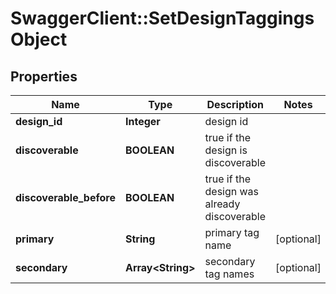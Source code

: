# SwaggerClient::SetDesignTaggingsObject

## Properties
Name | Type | Description | Notes
------------ | ------------- | ------------- | -------------
**design_id** | **Integer** | design id | 
**discoverable** | **BOOLEAN** | true if the design is discoverable | 
**discoverable_before** | **BOOLEAN** | true if the design was already discoverable | 
**primary** | **String** | primary tag name | [optional] 
**secondary** | **Array&lt;String&gt;** | secondary tag names | [optional] 


